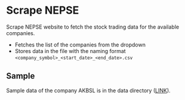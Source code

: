 # Scrape NEPSE
Scrape NEPSE website to fetch the stock trading data for the available companies.
- Fetches the list of the companies from the dropdown
- Stores data in the file with the naming format `<company_symbol>_<start_date>_<end_date>.csv`

## Sample
Sample data of the company AKBSL is in the data directory ([LINK](data/)).
